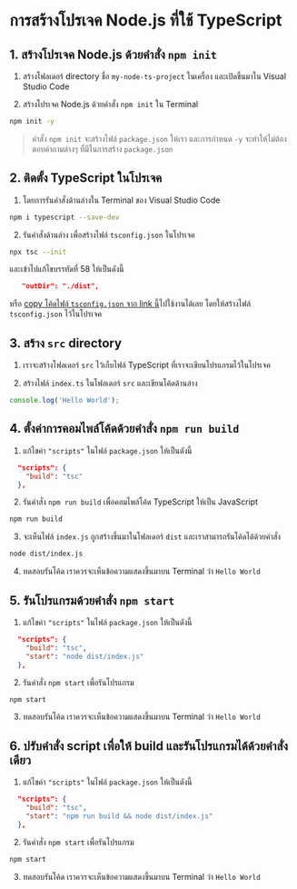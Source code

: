 
# การสร้างโปรเจค Node.js ที่ใช้ TypeScript

## 1. สร้างโปรเจค Node.js ด้วยคำสั่ง `npm init`

1. สร้างโฟลเดอร์ directory ชื่อ `my-node-ts-project` ในเครื่อง และเปิดขึ้นมาใน Visual Studio Code

2. สร้างโปรเจค Node.js ด้วยคำสั่ง `npm init` ใน Terminal

```bash
npm init -y
```

> คำสั่ง `npm init` จะสร้างไฟล์ `package.json` ให้เรา และการกำหนด `-y` จะทำให้ไม่ต้องตอบคำถามต่างๆ ที่มีในการสร้าง `package.json`


## 2. ติดตั้ง TypeScript ในโปรเจค 
   
1. โดยการรันคำสั่งด้านล่างใน Terminal ของ Visual Studio Code

```bash
npm i typescript --save-dev
```

2. รันคำสั่งด้านล่าง เพื่อสร้างไฟล์ `tsconfig.json` ในโปรเจค

```bash
npx tsc --init
```

และเข้าไปแก้ไขบรรทัดที่ 58 ให้เป็นดังนี้

```json
   "outDir": "./dist", 
```

หรือ [copy โค้ดไฟล์ `tsconfig.json` จาก link นี้](https://gist.github.com/teerasej/114dfdf2f8ea1093a62377e65dad3eb1)ไปใช้งานได้เลย โดยให้สร้างไฟล์ `tsconfig.json` ไว้ในโปรเจค

## 3. สร้าง `src` directory 

1. เราจะสร้างโฟลเดอร์ `src` ไว้เก็บไฟล์ TypeScript ที่เราจะเขียนโปรแกรมไว้ในโปรเจค

2. สร้างไฟล์ `index.ts` ในโฟลเดอร์ `src` และเขียนโค้ดด้านล่าง

```ts
console.log('Hello World');
```

## 4. ตั้งค่าการคอมไพล์โค้ดด้วยคำสั่ง `npm run build`

1. แก้ไขค่า `"scripts"` ในไฟล์ `package.json` ให้เป็นดังนี้

```json
  "scripts": {
    "build": "tsc"
  },
```

2. รันคำสั่ง `npm run build` เพื่อคอมไพล์โค้ด TypeScript ให้เป็น JavaScript

```bash
npm run build
```

3. จะเห็นไฟล์ `index.js` ถูกสร้างขึ้นมาในโฟลเดอร์ `dist` และเราสามารถรันโค้ดได้ด้วยคำสั่ง 

```bash
node dist/index.js
```

4. ทดสอบรันโค้ด เราควรจะเห็นข้อความแสดงขึ้นมาบน Terminal ว่า `Hello World`
   
## 5. รันโปรแกรมด้วยคำสั่ง `npm start`

1. แก้ไขค่า `"scripts"` ในไฟล์ `package.json` ให้เป็นดังนี้

```json
  "scripts": {
    "build": "tsc",
    "start": "node dist/index.js"
  },
```

2. รันคำสั่ง `npm start` เพื่อรันโปรแกรม

```bash
npm start
```

3. ทดสอบรันโค้ด เราควรจะเห็นข้อความแสดงขึ้นมาบน Terminal ว่า `Hello World`

## 6. ปรับคำสั่ง script เพื่อให้ build และรันโปรแกรมได้ด้วยคำสั่งเดียว

1. แก้ไขค่า `"scripts"` ในไฟล์ `package.json` ให้เป็นดังนี้

```json
  "scripts": {
    "build": "tsc",
    "start": "npm run build && node dist/index.js"
  },
```

2. รันคำสั่ง `npm start` เพื่อรันโปรแกรม

```bash
npm start
```

3. ทดสอบรันโค้ด เราควรจะเห็นข้อความแสดงขึ้นมาบน Terminal ว่า `Hello World`
